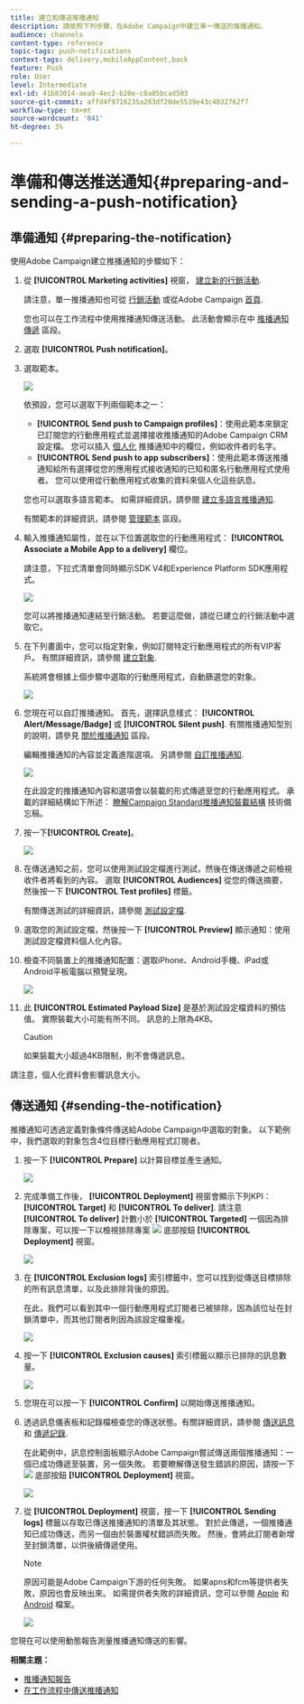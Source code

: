 ```yaml
---
title: 建立和傳送推播通知
description: 請依照下列步驟，在Adobe Campaign中建立單一傳送的推播通知。
audience: channels
content-type: reference
topic-tags: push-notifications
context-tags: delivery,mobileAppContent,back
feature: Push
role: User
level: Intermediate
exl-id: 41b83014-aea9-4ec2-b20e-c0a05bcad503
source-git-commit: affd4f9716235a283df20de5539e43c4832762f7
workflow-type: tm+mt
source-wordcount: '841'
ht-degree: 3%

---
```


# 準備和傳送推送通知{#preparing-and-sending-a-push-notification}

## 準備通知 {#preparing-the-notification}

使用Adobe Campaign建立推播通知的步驟如下：

1. 從 **[!UICONTROL Marketing activities]** 視窗， [建立新的行銷活動](../../start/using/marketing-activities.md#creating-a-marketing-activity).

   請注意，單一推播通知也可從 [行銷活動](../../start/using/marketing-activities.md#creating-a-marketing-activity) 或從Adobe Campaign [首頁](../../start/using/interface-description.md#home-page).

   您也可以在工作流程中使用推播通知傳送活動。 此活動會顯示在中 [推播通知傳遞](../../automating/using/push-notification-delivery.md) 區段。

1. 選取 **[!UICONTROL Push notification]**。
1. 選取範本。

   ![](assets/push_notif_type.png)

   依預設，您可以選取下列兩個範本之一：

   * **[!UICONTROL Send push to Campaign profiles]**：使用此範本來鎖定已訂閱您的行動應用程式並選擇接收推播通知的Adobe Campaign CRM設定檔。 您可以插入 [個人化](../../designing/using/personalization.md#inserting-a-personalization-field) 推播通知中的欄位，例如收件者的名字。
   * **[!UICONTROL Send push to app subscribers]**：使用此範本傳送推播通知給所有選擇從您的應用程式接收通知的已知和匿名行動應用程式使用者。 您可以使用從行動應用程式收集的資料來個人化這些訊息。

   您也可以選取多語言範本。 如需詳細資訊，請參閱 [建立多語言推播通知](../../channels/using/creating-a-multilingual-push-notification.md).

   有關範本的詳細資訊，請參閱 [管理範本](../../start/using/marketing-activity-templates.md) 區段。

1. 輸入推播通知屬性，並在以下位置選取您的行動應用程式： **[!UICONTROL Associate a Mobile App to a delivery]** 欄位。

   請注意，下拉式清單會同時顯示SDK V4和Experience Platform SDK應用程式。

   ![](assets/push_notif_properties.png)

   您可以將推播通知連結至行銷活動。 若要這麼做，請從已建立的行銷活動中選取它。

1. 在下列畫面中，您可以指定對象，例如訂閱特定行動應用程式的所有VIP客戶。 有關詳細資訊，請參閱 [建立對象](../../audiences/using/creating-audiences.md).

   系統將會根據上個步驟中選取的行動應用程式，自動篩選您的對象。

   ![](assets/push_notif_audience.png)

1. 您現在可以自訂推播通知。 首先，選擇訊息樣式： **[!UICONTROL Alert/Message/Badge]** 或 **[!UICONTROL Silent push]**. 有關推播通知型別的說明，請參見 [關於推播通知](../../channels/using/about-push-notifications.md) 區段。

   編輯推播通知的內容並定義進階選項。 另請參閱 [自訂推播通知](../../channels/using/customizing-a-push-notification.md).

   ![](assets/push_notif_content.png)

   在此設定的推播通知內容和選項會以裝載的形式傳遞至您的行動應用程式。 承載的詳細結構如下所述： [瞭解Campaign Standard推播通知裝載結構](../../administration/using/push-payload.md) 技術備忘稿。

1. 按一下&#x200B;**[!UICONTROL Create]**。

   ![](assets/push_notif_content_2.png)

1. 在傳送通知之前，您可以使用測試設定檔進行測試，然後在傳送傳遞之前檢視收件者將看到的內容。 選取 **[!UICONTROL Audiences]** 從您的傳送摘要，然後按一下 **[!UICONTROL Test profiles]** 標籤。

   有關傳送測試的詳細資訊，請參閱 [測試設定檔](../../sending/using/sending-proofs.md).

1. 選取您的測試設定檔，然後按一下 **[!UICONTROL Preview]** 顯示通知：使用測試設定檔資料個人化內容。
1. 檢查不同裝置上的推播通知配置：選取iPhone、Android手機、iPad或Android平板電腦以預覽呈現。

   ![](assets/push_notif_preview.png)

1. 此 **[!UICONTROL Estimated Payload Size]** 是基於測試設定檔資料的預估值。 實際裝載大小可能有所不同。 訊息的上限為4KB。

   >[!CAUTION]
   >
   >如果裝載大小超過4KB限制，則不會傳遞訊息。

請注意，個人化資料會影響訊息大小。

## 傳送通知 {#sending-the-notification}

推播通知可透過定義對象條件傳送給Adobe Campaign中選取的對象。 以下範例中，我們選取的對象包含4位目標行動應用程式訂閱者。

1. 按一下 **[!UICONTROL Prepare]** 以計算目標並產生通知。

   ![](assets/push_send_1.png)

1. 完成準備工作後， **[!UICONTROL Deployment]** 視窗會顯示下列KPI： **[!UICONTROL Target]** 和 **[!UICONTROL To deliver]**. 請注意 **[!UICONTROL To deliver]** 計數小於 **[!UICONTROL Targeted]** 一個因為排除專案，可以按一下以檢視排除專案 ![](assets/lp_link_properties.png) 底部按鈕 **[!UICONTROL Deployment]** 視窗。

   ![](assets/push_send_2.png)

1. 在 **[!UICONTROL Exclusion logs]** 索引標籤中，您可以找到從傳送目標排除的所有訊息清單，以及此排除背後的原因。

   在此，我們可以看到其中一個行動應用程式訂閱者已被排除，因為該位址在封鎖清單中，而其他訂閱者則因為該設定檔重複。

   ![](assets/push_send_5.png)

1. 按一下 **[!UICONTROL Exclusion causes]** 索引標籤以顯示已排除的訊息數量。

   ![](assets/push_send_7.png)

1. 您現在可以按一下 **[!UICONTROL Confirm]** 以開始傳送推播通知。
1. 透過訊息儀表板和記錄檔檢查您的傳送狀態。有關詳細資訊，請參閱 [傳送訊息](../../sending/using/confirming-the-send.md) 和 [傳遞記錄](../../sending/using/monitoring-a-delivery.md#delivery-logs).

   在此範例中，訊息控制面板顯示Adobe Campaign嘗試傳送兩個推播通知：一個已成功傳遞至裝置，另一個失敗。 若要瞭解傳送發生錯誤的原因，請按一下 ![](assets/lp_link_properties.png) 底部按鈕 **[!UICONTROL Deployment]** 視窗。

   ![](assets/push_send_4.png)

1. 從 **[!UICONTROL Deployment]** 視窗，按一下 **[!UICONTROL Sending logs]** 標籤以存取已傳送推播通知的清單及其狀態。 對於此傳遞，一個推播通知已成功傳送，而另一個由於裝置權杖錯誤而失敗。 然後，會將此訂閱者新增至封鎖清單，以供後續傳遞使用。

   >[!NOTE]
   >
   >原因可能是Adobe Campaign下游的任何失敗。 如果apns和fcm等提供者失敗，原因也會反映出來。 如需提供者失敗的詳細資訊，您可以參閱 [Apple](https://developer.apple.com/library/content/documentation/NetworkingInternet/Conceptual/RemoteNotificationsPG/CommunicatingwithAPNs.html) 和 [Android](https://firebase.google.com/docs/cloud-messaging/http-server-ref) 檔案。

   ![](assets/push_send_6.png)

您現在可以使用動態報告測量推播通知傳送的影響。

**相關主題：**

* [推播通知報告](../../reporting/using/push-notification-report.md)
* [在工作流程中傳送推播通知](../../automating/using/push-notification-delivery.md)
